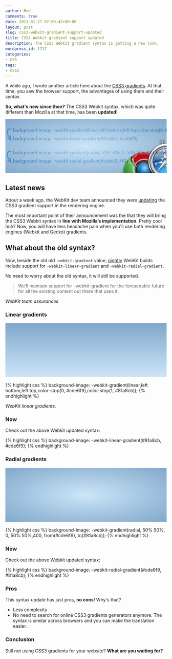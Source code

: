 ```yaml
---
author: Red
comments: true
date: 2011-01-27 07:00:42+00:00
layout: post
slug: css3-webkit-gradient-support-updated
title: CSS3 Webkit gradient support updated
description: The CSS3 Webkit gradient syntax is getting a new look.
wordpress_id: 1717
categories:
- CSS
tags:
- CSS3
---
```


A while ago, I wrote another article here about the [CSS3 gradients](/css-gradients-quick-tutorial). At that time, you saw the browser support, the advantages of using them and their syntax. 

**So, what's new since then?**
The CSS3 Webkit syntax, which was quite different than Mozilla at that time, has been **updated**!

![WebKit gradient syntax](/dist/uploads/2011/01/webkit-gradient-updated.jpg)

<!-- more -->

## Latest news

About a week ago, the WebKit dev team announced they were [updating](http://webkit.org/blog/1424/css3-gradients/) the CSS3 gradient support in the rendering engine. 

The most important point of their announcement was the that they will bring the CSS3 Webkit syntax in **line with Mozilla’s implementation**. Pretty cool huh? Now, you will have less headache pain when you'll use both rendering engines (Webkit and Gecko) gradients.

## What about the old syntax?

Now, beside the old  old `-webkit-gradient` value, [nightly](http://nightly.webkit.org/) WebKit builds include support for `-webkit-linear-gradient` and `-webkit-radial-gradient`.

No need to worry about the old syntax, it will still be supported.

> We’ll maintain support for -webkit-gradient for the foreseeable future for all the existing content out there that uses it.

_WebKit team assurances_

### Linear gradients

![Linear gradient syntax](/dist/uploads/2011/01/linear-gradient.png)

{% highlight css %}
background-image: -webkit-gradient(linear,left bottom,left top,color-stop(0, #cde6f9),color-stop(1, #81a8cb));
{% endhighlight %} 

_WebKit linear gradients._


### Now
Check out the above Webkit updated syntax:

{% highlight css %}
background-image: -webkit-linear-gradient(#81a8cb, #cde6f9);
{% endhighlight %}

### Radial gradients


![Radial gradient syntax](/dist/uploads/2011/01/radial-gradient.png)

{% highlight css %}
background-image: -webkit-gradient(radial, 50% 50%, 0, 50% 50%,400, from(#cde6f9), to(#81a8cb));
{% endhighlight %}    

### Now

Check out the above Webkit updated syntax:

{% highlight css %}
background-image: -webkit-radial-gradient(#cde6f9, #81a8cb);
{% endhighlight %}

### Pros


This syntax update has just pros, **no cons**! Why's that?

  * Less complexity
  * No need to search for online CSS3 gradients generators anymore. The syntax is similar across browsers and you can make the translation easier.

### Conclusion

Still not using CSS3 gradients for your website? **What are you waiting for?** 
